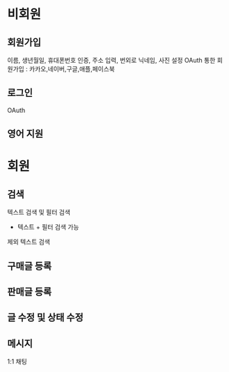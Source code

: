 # 비회원

## 회원가입
이름, 생년월일, 휴대폰번호 인증, 주소 입력, 번외로 닉네임, 사진 설정
OAuth 통한 회원가입 : 카카오,네이버,구글,애플,페이스북

## 로그인
OAuth

## 영어 지원



# 회원

## 검색
텍스트 검색 및 필터 검색
- 텍스트 + 필터 검색 가능

제외 텍스트 검색

## 구매글 등록

## 판매글 등록

## 글 수정 및 상태 수정

## 메시지
1:1 채팅